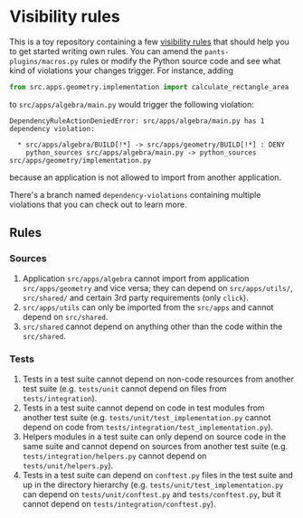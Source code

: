 # Visibility rules

This is a toy repository containing a few [visibility rules](https://github.com/pantsbuild/pants/blob/main/docs/markdown/Using%20Pants/validating-dependencies.md) 
that should help you to get started writing own rules. 
You can amend the `pants-plugins/macros.py` rules or modify the Python source code and see what kind of 
violations your changes trigger. For instance, adding

```python
from src.apps.geometry.implementation import calculate_rectangle_area
```

to `src/apps/algebra/main.py` would trigger the following violation:

```
DependencyRuleActionDeniedError: src/apps/algebra/main.py has 1 dependency violation:

  * src/apps/algebra/BUILD[!*] -> src/apps/geometry/BUILD[!*] : DENY
    python_sources src/apps/algebra/main.py -> python_sources src/apps/geometry/implementation.py
```

because an application is not allowed to import from another application.

There's a branch named `dependency-violations` containing multiple violations that you can check out to learn more.

## Rules

### Sources

1. Application `src/apps/algebra` cannot import from application `src/apps/geometry` and vice versa; they can depend 
on `src/apps/utils/`, `src/shared/` and certain 3rd party requirements (only `click`). 
2. `src/apps/utils` can only be imported from the `src/apps` and cannot depend on `src/shared`.
3. `src/shared` cannot depend on anything other than the code within the `src/shared`.

### Tests

1. Tests in a test suite cannot depend on non-code resources from another test suite (e.g. `tests/unit` cannot depend on
files from `tests/integration`).
2. Tests in a test suite cannot depend on code in test modules from another test suite (e.g. 
`tests/unit/test_implementation.py` cannot depend on code from `tests/integration/test_implementation.py`).
3. Helpers modules in a test suite can only depend on source code in the same suite and cannot depend on sources
from another test suite (e.g. `tests/integration/helpers.py` cannot depend on `tests/unit/helpers.py`).
4. Tests in a test suite can depend on `conftest.py` files in the test suite and up in the directory hierarchy (e.g. 
`tests/unit/test_implementation.py` can depend on `tests/unit/conftest.py` and `tests/conftest.py`, but it cannot
depend on `tests/integration/conftest.py`).

